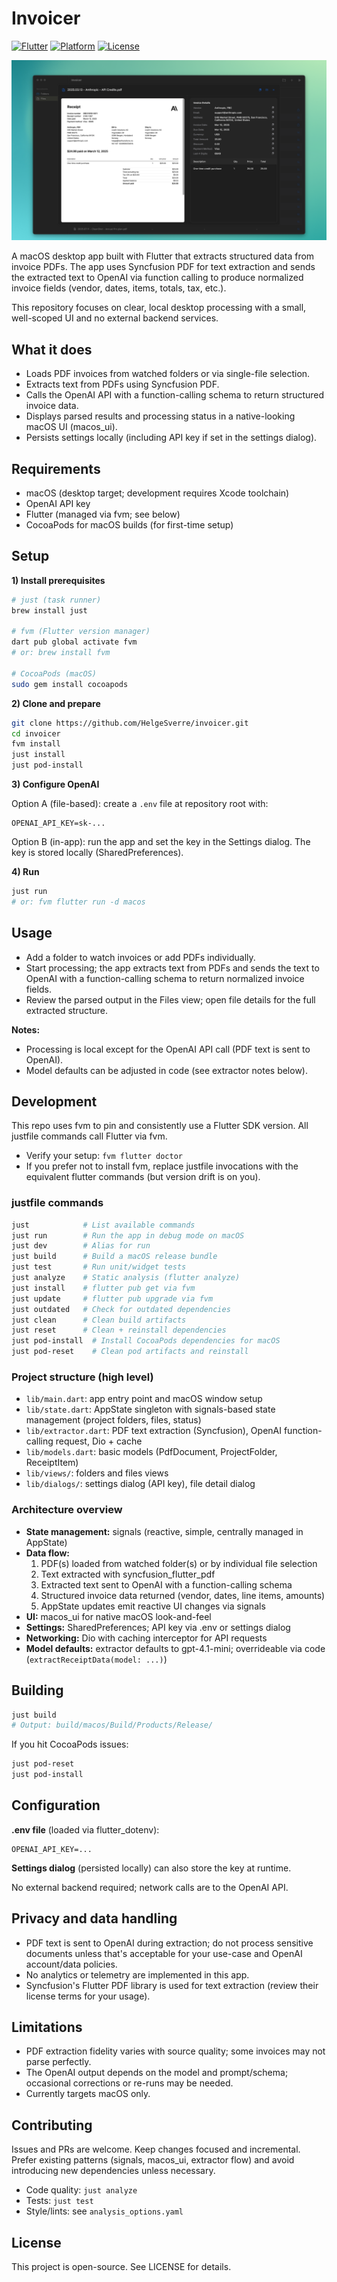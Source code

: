 # Invoicer

[![Flutter](https://img.shields.io/badge/Flutter-Desktop-02569B?logo=flutter&logoColor=white)](https://flutter.dev/desktop)
[![Platform](https://img.shields.io/badge/platform-macOS-lightgrey?logo=apple&logoColor=white)](https://developer.apple.com/macos/)
[![License](https://img.shields.io/github/license/HelgeSverre/invoicer)](LICENSE)


<p align="center">
  <img src="art/screenshot-detail.png" alt="Screenshot">
</p>

A macOS desktop app built with Flutter that extracts structured data from invoice PDFs. The app uses Syncfusion PDF for text extraction and sends the extracted text to OpenAI via function calling to produce normalized invoice fields (vendor, dates, items, totals, tax, etc.).

This repository focuses on clear, local desktop processing with a small, well-scoped UI and no external backend services.

## What it does

- Loads PDF invoices from watched folders or via single-file selection.
- Extracts text from PDFs using Syncfusion PDF.
- Calls the OpenAI API with a function-calling schema to return structured invoice data.
- Displays parsed results and processing status in a native-looking macOS UI (macos_ui).
- Persists settings locally (including API key if set in the settings dialog).

## Requirements

- macOS (desktop target; development requires Xcode toolchain)
- OpenAI API key
- Flutter (managed via fvm; see below)
- CocoaPods for macOS builds (for first-time setup)

## Setup

**1) Install prerequisites**
```bash
# just (task runner)
brew install just

# fvm (Flutter version manager)
dart pub global activate fvm
# or: brew install fvm

# CocoaPods (macOS)
sudo gem install cocoapods
```

**2) Clone and prepare**
```bash
git clone https://github.com/HelgeSverre/invoicer.git
cd invoicer
fvm install
just install
just pod-install
```

**3) Configure OpenAI**

Option A (file-based): create a `.env` file at repository root with:
```env
OPENAI_API_KEY=sk-...
```

Option B (in-app): run the app and set the key in the Settings dialog. The key is stored locally (SharedPreferences).

**4) Run**
```bash
just run
# or: fvm flutter run -d macos
```

## Usage

- Add a folder to watch invoices or add PDFs individually.
- Start processing; the app extracts text from PDFs and sends the text to OpenAI with a function-calling schema to return normalized invoice fields.
- Review the parsed output in the Files view; open file details for the full extracted structure.

**Notes:**
- Processing is local except for the OpenAI API call (PDF text is sent to OpenAI).
- Model defaults can be adjusted in code (see extractor notes below).

## Development

This repo uses fvm to pin and consistently use a Flutter SDK version. All justfile commands call Flutter via fvm.

- Verify your setup: `fvm flutter doctor`
- If you prefer not to install fvm, replace justfile invocations with the equivalent flutter commands (but version drift is on you).

### justfile commands

```bash
just            # List available commands
just run        # Run the app in debug mode on macOS
just dev        # Alias for run
just build      # Build a macOS release bundle
just test       # Run unit/widget tests
just analyze    # Static analysis (flutter analyze)
just install    # flutter pub get via fvm
just update     # flutter pub upgrade via fvm
just outdated   # Check for outdated dependencies
just clean      # Clean build artifacts
just reset      # Clean + reinstall dependencies
just pod-install  # Install CocoaPods dependencies for macOS
just pod-reset    # Clean pod artifacts and reinstall
```

### Project structure (high level)

- `lib/main.dart`: app entry point and macOS window setup
- `lib/state.dart`: AppState singleton with signals-based state management (project folders, files, status)
- `lib/extractor.dart`: PDF text extraction (Syncfusion), OpenAI function-calling request, Dio + cache
- `lib/models.dart`: basic models (PdfDocument, ProjectFolder, ReceiptItem)
- `lib/views/`: folders and files views
- `lib/dialogs/`: settings dialog (API key), file detail dialog

### Architecture overview

- **State management:** signals (reactive, simple, centrally managed in AppState)
- **Data flow:**
  1. PDF(s) loaded from watched folder(s) or by individual file selection
  2. Text extracted with syncfusion_flutter_pdf
  3. Extracted text sent to OpenAI with a function-calling schema
  4. Structured invoice data returned (vendor, dates, line items, amounts)
  5. AppState updates emit reactive UI changes via signals
- **UI:** macos_ui for native macOS look-and-feel
- **Settings:** SharedPreferences; API key via .env or settings dialog
- **Networking:** Dio with caching interceptor for API requests
- **Model defaults:** extractor defaults to gpt-4.1-mini; overrideable via code (`extractReceiptData(model: ...)`)

## Building

```bash
just build
# Output: build/macos/Build/Products/Release/
```

If you hit CocoaPods issues:
```bash
just pod-reset
just pod-install
```

## Configuration

**.env file** (loaded via flutter_dotenv):
```env
OPENAI_API_KEY=...
```

**Settings dialog** (persisted locally) can also store the key at runtime.

No external backend required; network calls are to the OpenAI API.

## Privacy and data handling

- PDF text is sent to OpenAI during extraction; do not process sensitive documents unless that's acceptable for your use-case and OpenAI account/data policies.
- No analytics or telemetry are implemented in this app.
- Syncfusion's Flutter PDF library is used for text extraction (review their license terms for your usage).

## Limitations

- PDF extraction fidelity varies with source quality; some invoices may not parse perfectly.
- The OpenAI output depends on the model and prompt/schema; occasional corrections or re-runs may be needed.
- Currently targets macOS only.

## Contributing

Issues and PRs are welcome. Keep changes focused and incremental. Prefer existing patterns (signals, macos_ui, extractor flow) and avoid introducing new dependencies unless necessary.

- Code quality: `just analyze`
- Tests: `just test`
- Style/lints: see `analysis_options.yaml`

## License

This project is open-source. See LICENSE for details.
